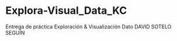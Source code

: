 # Explora-Visual_Data_KC
Entrega de práctica Exploración &amp; Visualización Dato DAVID SOTELO SEGUÍN

